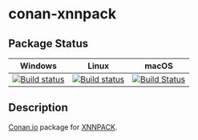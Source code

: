 # conan-xnnpack

## Package Status

| Windows | Linux | macOS |
|:-------:|:-----:|:-----:|
|[![Build status](https://ci.appveyor.com/api/projects/status/1vrkyrga0i5rm6l8/branch/testing%2Fcci.20210310?svg=true)](https://ci.appveyor.com/project/SpaceIm/conan-xnnpack)|[![Build status](https://github.com/SpaceIm/conan-xnnpack/workflows/.github/workflows/conan.yml/badge.svg?branch=testing%2Fcci.20210310)](https://github.com/SpaceIm/conan-xnnpack/actions?query=branch%3Atesting%2Fcci.20210310)|[![Build Status](https://travis-ci.com/SpaceIm/conan-xnnpack.svg?branch=testing%2Fcci.20210310)](https://travis-ci.com/SpaceIm/conan-xnnpack)|

## Description

[Conan.io](https://conan.io) package for [XNNPACK](https://github.com/google/XNNPACK).
